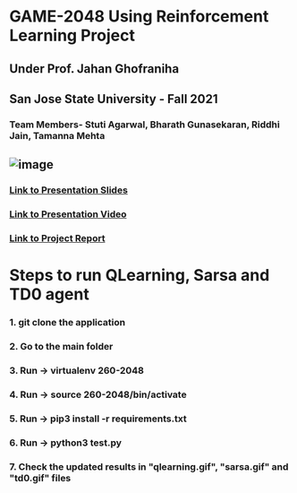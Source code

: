 # GAME-2048 Using Reinforcement Learning Project
## Under Prof. Jahan Ghofraniha
## San Jose State University - Fall 2021
### Team Members- Stuti Agarwal, Bharath Gunasekaran, Riddhi Jain, Tamanna Mehta
## ![image](https://user-images.githubusercontent.com/71077352/144545301-e493fe19-9c60-4cda-98fa-0eca74124ad5.png)


### [Link to Presentation Slides](https://github.com/bharathGuna/CMPE-260-2048/blob/master/2048%20presentation.pdf)
### [Link to Presentation Video](https://drive.google.com/file/d/1qvrrovpoWPYY0hCMnV3hBLAaF7jqgXjW/view?usp=sharing)
### [Link to Project Report]()

# Steps to run QLearning, Sarsa and TD0 agent
### 1. git clone the application
### 2. Go to the main folder
### 3. Run -> virtualenv 260-2048
### 4. Run -> source 260-2048/bin/activate
### 5. Run -> pip3 install -r requirements.txt
### 6. Run -> python3 test.py
### 7. Check the updated results in "qlearning.gif", "sarsa.gif" and "td0.gif" files
